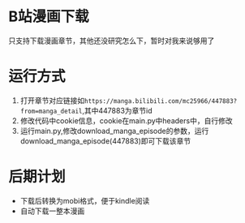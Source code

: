 # B站漫画下载
只支持下载漫画章节，其他还没研究怎么下，暂时对我来说够用了

# 运行方式
1. 打开章节对应链接如`https://manga.bilibili.com/mc25966/447883?from=manga_detail`,其中447883为章节id
2. 修改代码中cookie信息，cookie在main.py中headers中，自行修改
3. 运行main.py,修改download_manga_episode的参数，运行download_manga_episode(447883)即可下载该章节

# 后期计划
* 下载后转换为mobi格式，便于kindle阅读
* 自动下载一整本漫画